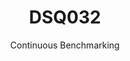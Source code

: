 ---
layout: default
title: DSQ032
subtitle: Continuous Benchmarking
selected: TPC-DS
expanded: Benchmarking
benchmark: /individual_results/DSQ032.html
---
